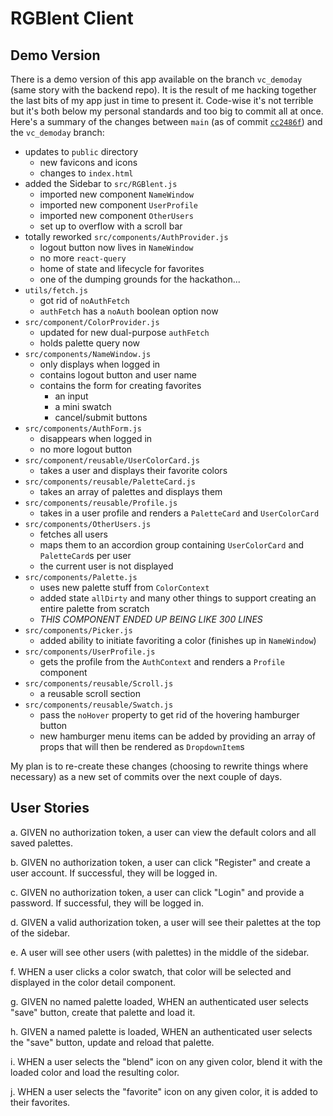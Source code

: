# RGBlent Client

## Demo Version

There is a demo version of this app available on the branch `vc_demoday` (same story with the backend repo). It is the result of me hacking together the last bits of my app just in time to present it. Code-wise it's not terrible but it's both below my personal standards and too big to commit all at once. Here's a summary of the changes between `main` (as of commit [`cc2486f`](https://github.com/enbeec/rgblent-client/commit/cc2486f07398c52317c300b891ce0eb700b9543d)) and the `vc_demoday` branch:

- updates to `public` directory
  - new favicons and icons
  - changes to `index.html`
- added the Sidebar to `src/RGBlent.js`
  - imported new component `NameWindow`
  - imported new component `UserProfile`
  - imported new component `OtherUsers`
  - set up to overflow with a scroll bar
- totally reworked `src/components/AuthProvider.js`
  - logout button now lives in `NameWindow`
  - no more `react-query`
  - home of state and lifecycle for favorites
  - one of the dumping grounds for the hackathon...
- `utils/fetch.js`
  - got rid of `noAuthFetch`
  - `authFetch` has a `noAuth` boolean option now
- `src/component/ColorProvider.js`
  - updated for new dual-purpose `authFetch`
  - holds palette query now
- `src/components/NameWindow.js`
  - only displays when logged in
  - contains logout button and user name
  - contains the form for creating favorites
    - an input
    - a mini swatch
    - cancel/submit buttons
- `src/components/AuthForm.js`
  - disappears when logged in
  - no more logout button
- `src/component/reusable/UserColorCard.js`
  - takes a user and displays their favorite colors
- `src/components/reusable/PaletteCard.js`
  - takes an array of palettes and displays them
- `src/components/reusable/Profile.js`
  - takes in a user profile and renders a `PaletteCard` and `UserColorCard`
- `src/components/OtherUsers.js`
  - fetches all users
  - maps them to an accordion group containing `UserColorCard` and `PaletteCard`s per user
  - the current user is not displayed
- `src/components/Palette.js`
  - uses new palette stuff from `ColorContext`
  - added state `allDirty` and many other things to support creating an entire palette from scratch
  - *THIS COMPONENT ENDED UP BEING LIKE 300 LINES*
- `src/components/Picker.js`
  - added ability to initiate favoriting a color (finishes up in `NameWindow`)
- `src/components/UserProfile.js`
  - gets the profile from the `AuthContext` and renders a `Profile` component
- `src/components/reusable/Scroll.js`
  - a reusable scroll section
- `src/components/reusable/Swatch.js`
  - pass the `noHover` property to get rid of the hovering hamburger button
  - new hamburger menu items can be added by providing an array of props that will then be rendered as `DropdownItem`s


My plan is to re-create these changes (choosing to rewrite things where necessary) as a new set of commits over the next couple of days.

## User Stories

a. GIVEN no authorization token, a user can view the default colors and all saved palettes.

b. GIVEN no authorization token, a user can click "Register" and create a user account. If successful, they will be logged in.

c. GIVEN no authorization token, a user can click "Login" and provide a password. If successful, they will be logged in.

d. GIVEN a valid authorization token, a user will see their palettes at the top of the sidebar.

e. A user will see other users (with palettes) in the middle of the sidebar.

f. WHEN a user clicks a color swatch, that color will be selected and displayed in the color detail component.

g. GIVEN no named palette loaded, WHEN an authenticated user selects "save" button, create that palette and load it.

h. GIVEN a named palette is loaded, WHEN an authenticated user selects the "save" button, update and reload that palette.

i. WHEN a user selects the "blend" icon on any given color, blend it with the loaded color and load the resulting color.

j. WHEN a user selects the "favorite" icon on any given color, it is added to their favorites.
